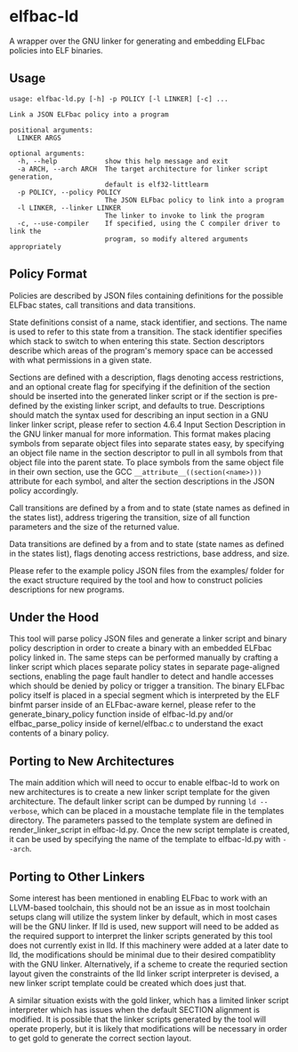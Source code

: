 # elfbac-ld

A wrapper over the GNU linker for generating and embedding ELFbac policies into
ELF binaries.

## Usage

```
usage: elfbac-ld.py [-h] -p POLICY [-l LINKER] [-c] ...

Link a JSON ELFbac policy into a program

positional arguments:
  LINKER ARGS

optional arguments:
  -h, --help            show this help message and exit
  -a ARCH, --arch ARCH  The target architecture for linker script generation,
                        default is elf32-littlearm
  -p POLICY, --policy POLICY
                        The JSON ELFbac policy to link into a program
  -l LINKER, --linker LINKER
                        The linker to invoke to link the program
  -c, --use-compiler    If specified, using the C compiler driver to link the
                        program, so modify altered arguments appropriately
```

## Policy Format

Policies are described by JSON files containing definitions for the possible
ELFbac states, call transitions and data transitions.

State definitions consist of a name, stack identifier, and sections. The name
is used to refer to this state from a transition. The stack identifier specifies
which stack to switch to when entering this state. Section descriptors describe
which areas of the program's memory space can be accessed with what permissions
in a given state.

Sections are defined with a description, flags denoting access restrictions, and
an optional create flag for specifying if the definition of the section should
be inserted into the generated linker script or if the section is pre-defined by
the existing linker script, and defaults to true. Descriptions should match the
syntax used for describing an input section in a GNU linker linker script,
please refer to section 4.6.4 Input Section Description in the GNU linker manual
for more information. This format makes placing symbols from separate object
files into separate states easy, by specifying an object file name in the
section descriptor to pull in all symbols from that object file into the parent
state. To place symbols from the same object file in their own section, use the
GCC `__attribute__((section(<name>)))` attribute for each symbol, and alter the
section descriptions in the JSON policy accordingly.

Call transitions are defined by a from and to state (state names as defined in
the states list), address trigering the transition, size of all function
parameters and the size of the returned value.

Data transitions are defined by a from and to state (state names as defined in
the states list), flags denoting access restrictions, base address, and size.

Please refer to the example policy JSON files from the examples/ folder for the
exact structure required by the tool and how to construct policies descriptions
for new programs.

## Under the Hood

This tool will parse policy JSON files and generate a linker script and binary
policy description in order to create a binary with an embedded ELFbac policy
linked in. The same steps can be performed manually by crafting a linker script
which places separate policy states in separate page-aligned sections, enabling
the page fault handler to detect and handle accesses which should be denied by
policy or trigger a transition. The binary ELFbac policy itself is placed in a
special segment which is interpreted by the ELF binfmt parser inside of an
ELFbac-aware kernel, please refer to the generate_binary_policy function inside
of elfbac-ld.py and/or elfbac_parse_policy inside of kernel/elfbac.c to
understand the exact contents of a binary policy.

## Porting to New Architectures

The main addition which will need to occur to enable elfbac-ld to work on new
architectures is to create a new linker script template for the given
architecture. The default linker script can be dumped by running `ld --verbose`,
which can be placed in a moustache template file in the templates directory. The
parameters passed to the template system are defined in render_linker_script in
elfbac-ld.py. Once the new script template is created, it can be used by
specifying the name of the template to elfbac-ld.py with `--arch`.

## Porting to Other Linkers 

Some interest has been mentioned in enabling ELFbac to work with an LLVM-based
toolchain, this should not be an issue as in most toolchain setups clang will
utilize the system linker by default, which in most cases will be the GNU
linker. If lld is used, new support will need to be added as the required
support to interpret the linker scripts generated by this tool does not
currently exist in lld. If this machinery were added at a later date to lld, the
modifications should be minimal due to their desired compatiblity with the GNU
linker. Alternatively, if a scheme to create the requried section layout given
the constraints of the lld linker script interpreter is devised, a new linker
script template could be created which does just that.

A similar situation exists with the gold linker, which has a limited linker
script interpreter which has issues when the default SECTION alignment is
modified. It is possible that the linker scripts generated by the tool will
operate properly, but it is likely that modifications will be necessary in order
to get gold to generate the correct section layout.

